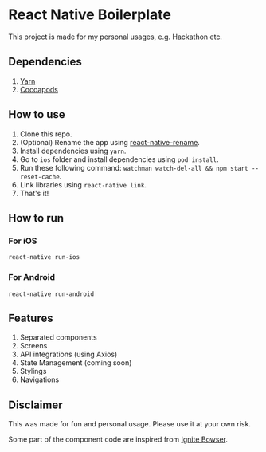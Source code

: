 # React Native Boilerplate

This project is made for my personal usages, e.g. Hackathon etc.

## Dependencies

1. [Yarn](https://yarnpkg.com/lang/en/)
2. [Cocoapods](https://cocoapods.org/)

## How to use

1. Clone this repo.
2. (Optional) Rename the app using [react-native-rename](https://www.npmjs.com/package/react-native-rename).
3. Install dependencies using `yarn`.
4. Go to `ios` folder and install dependencies using `pod install`.
5. Run these following command: `watchman watch-del-all && npm start --reset-cache`.
6. Link libraries using `react-native link`.
7. That's it!

## How to run

### For iOS

```
react-native run-ios
```

### For Android

```
react-native run-android
```

## Features

1. Separated components
2. Screens
3. API integrations (using Axios)
4. State Management (coming soon)
5. Stylings
6. Navigations

## Disclaimer

This was made for fun and personal usage. Please use it at your own risk.

Some part of the component code are inspired from [Ignite Bowser](https://github.com/infinitered/ignite-bowser).